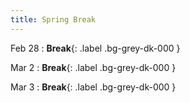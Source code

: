 ```yaml
---
title: Spring Break
---
```


Feb 28
: **Break**{: .label .bg-grey-dk-000 }

Mar 2
: **Break**{: .label .bg-grey-dk-000 }

Mar 3
: **Break**{: .label .bg-grey-dk-000 }
